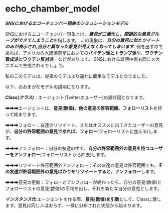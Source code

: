 # echo_chamber_model

***SNSにおけるエコーチェンバー現象のシミュレーションモデル***

SNSにおけるエコーチェンバー現象とは、***意見が二極化し、閉鎖的な意見グループができてしまうこと***を指します。
この現象は、***自分の意見に似たツイートのみが表示され,自分と異なった意見が見えなくなってしまいます.***
例を出すのであれば、アメリカの大統領選挙においての**バイデン派とトランプ派**や、**ワクチン賛成派とワクチン反対派**　などがあります。
SNSにおける誹謗中傷も同じメカニズムで生成されるでしょう。

私のこのモデルは、従来のモデルより遥かに簡単なモデルとなりました。

以下、おおまかなモデルの説明になります。






***Class(クラス)***：エージェント(Twitterのユーザー)の設計図となります。

➡➡➡エージェントは、**意見(数値)、他の意見の許容範囲、フォローリスト**を持って始まります。

➡➡➡フォロー：友達のリツイート、またはオススメに出てきたユーザーの意見が、**自分の許容範囲の意見であれば、フォロー**(フォローリストに加える)します。

➡➡➡アンフォロー：自分の友達の中で、**自分の許容範囲外の意見を持つユーザーをアンフォロー**(フォローリストから除去)します。
   
➡➡➡リツイート許容範囲外アンフォロー：その友達の意見は許容範囲でも、**その友達が許容範囲外の意見ばかりをリツイートすると、アンフォロー**します。

➡➡➡意見の更新：フォローとアンフォローが終わったら、自分の意見(数値)とフォローリストの意見(数値)の平均を出し、それを新たな自分の意見とします。



 ***インスタンス化***:エージェントを作る際、**意見(数値)を引数**として、Classに渡します。意見は同じ人はおらず、一様に分布された状態から始まります。
 
